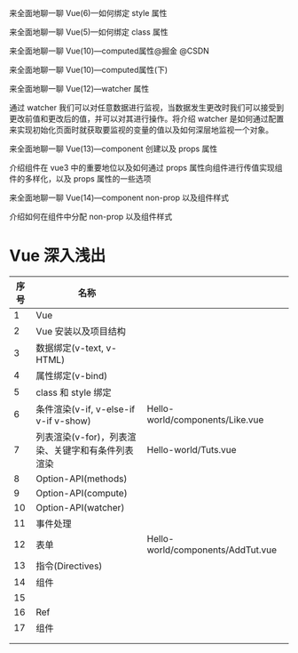 来全面地聊一聊 Vue(6)—如何绑定 style 属性

来全面地聊一聊 Vue(5)—如何绑定 class 属性



来全面地聊一聊 Vue(10)—computed属性@掘金 @CSDN

来全面地聊一聊 Vue(10)—computed属性(下)



来全面地聊一聊 Vue(12)—watcher 属性

通过 watcher 我们可以对任意数据进行监视，当数据发生更改时我们可以接受到更改前值和更改后的值，并可以对其进行操作。将介绍 watcher 是如何通过配置来实现初始化页面时就获取要监视的变量的值以及如何深层地监视一个对象。

来全面地聊一聊 Vue(13)—component 创建以及 props 属性

介绍组件在 vue3 中的重要地位以及如何通过 props  属性向组件进行传值实现组件的多样化，以及 props 属性的一些选项

来全面地聊一聊 Vue(14)—component non-prop 以及组件样式

介绍如何在组件中分配 non-prop 以及组件样式



# Vue 深入浅出



| 序号 | 名称                                              |                                   |
| ---- | ------------------------------------------------- | --------------------------------- |
| 1    | Vue                                               |                                   |
| 2    | Vue 安装以及项目结构                              |                                   |
| 3    | 数据绑定(v-text, v-HTML)                          |                                   |
| 4    | 属性绑定(v-bind)                                  |                                   |
| 5    | class 和 style 绑定                               |                                   |
| 6    | 条件渲染(v-if, v-else-if v-if v-show)             | Hello-world/components/Like.vue   |
| 7    | 列表渲染(v-for)，列表渲染、关键字和有条件列表渲染 | Hello-world/Tuts.vue              |
| 8    | Option-API(methods)                               |                                   |
| 9    | Option-API(compute)                               |                                   |
| 10   | Option-API(watcher)                               |                                   |
| 11   | 事件处理                                          |                                   |
| 12   | 表单                                              | Hello-world/components/AddTut.vue |
| 13   | 指令(Directives)                                  |                                   |
| 14   | 组件                                              |                                   |
| 15   |                                                   |                                   |
| 16   | Ref                                               |                                   |
| 17   | 组件                                              |                                   |
|      |                                                   |                                   |
|      |                                                   |                                   |

